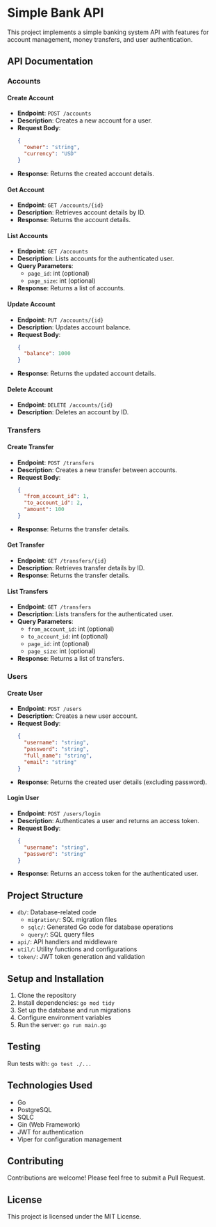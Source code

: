 # Simple Bank API

This project implements a simple banking system API with features for account management, money transfers, and user authentication.

## API Documentation

### Accounts

#### Create Account
- **Endpoint**: `POST /accounts`
- **Description**: Creates a new account for a user.
- **Request Body**:
  ```json
  {
    "owner": "string",
    "currency": "USD"
  }
  ```
- **Response**: Returns the created account details.

#### Get Account
- **Endpoint**: `GET /accounts/{id}`
- **Description**: Retrieves account details by ID.
- **Response**: Returns the account details.

#### List Accounts
- **Endpoint**: `GET /accounts`
- **Description**: Lists accounts for the authenticated user.
- **Query Parameters**:
  - `page_id`: int (optional)
  - `page_size`: int (optional)
- **Response**: Returns a list of accounts.

#### Update Account
- **Endpoint**: `PUT /accounts/{id}`
- **Description**: Updates account balance.
- **Request Body**:
  ```json
  {
    "balance": 1000
  }
  ```
- **Response**: Returns the updated account details.

#### Delete Account
- **Endpoint**: `DELETE /accounts/{id}`
- **Description**: Deletes an account by ID.

### Transfers

#### Create Transfer
- **Endpoint**: `POST /transfers`
- **Description**: Creates a new transfer between accounts.
- **Request Body**:
  ```json
  {
    "from_account_id": 1,
    "to_account_id": 2,
    "amount": 100
  }
  ```
- **Response**: Returns the transfer details.

#### Get Transfer
- **Endpoint**: `GET /transfers/{id}`
- **Description**: Retrieves transfer details by ID.
- **Response**: Returns the transfer details.

#### List Transfers
- **Endpoint**: `GET /transfers`
- **Description**: Lists transfers for the authenticated user.
- **Query Parameters**:
  - `from_account_id`: int (optional)
  - `to_account_id`: int (optional)
  - `page_id`: int (optional)
  - `page_size`: int (optional)
- **Response**: Returns a list of transfers.

### Users

#### Create User
- **Endpoint**: `POST /users`
- **Description**: Creates a new user account.
- **Request Body**:
  ```json
  {
    "username": "string",
    "password": "string",
    "full_name": "string",
    "email": "string"
  }
  ```
- **Response**: Returns the created user details (excluding password).

#### Login User
- **Endpoint**: `POST /users/login`
- **Description**: Authenticates a user and returns an access token.
- **Request Body**:
  ```json
  {
    "username": "string",
    "password": "string"
  }
  ```
- **Response**: Returns an access token for the authenticated user.

## Project Structure

- `db/`: Database-related code
  - `migration/`: SQL migration files
  - `sqlc/`: Generated Go code for database operations
  - `query/`: SQL query files
- `api/`: API handlers and middleware
- `util/`: Utility functions and configurations
- `token/`: JWT token generation and validation

## Setup and Installation

1. Clone the repository
2. Install dependencies: `go mod tidy`
3. Set up the database and run migrations
4. Configure environment variables
5. Run the server: `go run main.go`

## Testing

Run tests with: `go test ./...`

## Technologies Used

- Go
- PostgreSQL
- SQLC
- Gin (Web Framework)
- JWT for authentication
- Viper for configuration management

## Contributing

Contributions are welcome! Please feel free to submit a Pull Request.

## License

This project is licensed under the MIT License.
